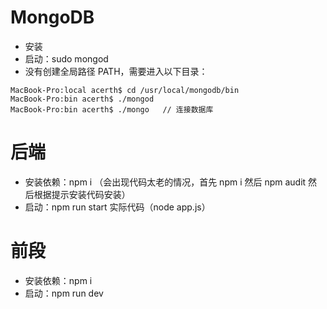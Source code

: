 MongoDB
=
- 安装
- 启动：sudo mongod
- 没有创建全局路径 PATH，需要进入以下目录：
```
MacBook-Pro:local acerth$ cd /usr/local/mongodb/bin 
MacBook-Pro:bin acerth$ ./mongod
MacBook-Pro:bin acerth$ ./mongo   // 连接数据库
```
后端
=
- 安装依赖：npm i （会出现代码太老的情况，首先 npm i 然后 npm audit 然后根据提示安装代码安装）
- 启动：npm run start 实际代码（node app.js）

前段
=
- 安装依赖：npm i
- 启动：npm run dev

